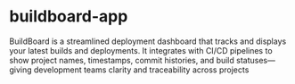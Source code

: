 # buildboard-app
BuildBoard is a streamlined deployment dashboard that tracks and displays your latest builds and deployments. It integrates with CI/CD pipelines to show project names, timestamps, commit histories, and build statuses—giving development teams clarity and traceability across projects
